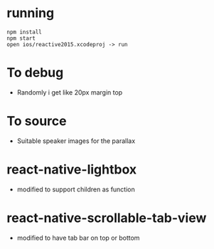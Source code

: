 # running
```
npm install
npm start
open ios/reactive2015.xcodeproj -> run
```

# To debug
* Randomly i get like 20px margin top

# To source
* Suitable speaker images for the parallax

# react-native-lightbox
* modified to support children as function

# react-native-scrollable-tab-view
* modified to have tab bar on top or bottom
